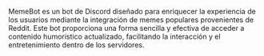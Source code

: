 MemeBot es un bot de Discord diseñado para enriquecer la experiencia de los usuarios mediante la integración de memes populares provenientes de Reddit. Este bot proporciona una forma sencilla y efectiva de acceder a contenido humorístico actualizado, facilitando la interacción y el entretenimiento dentro de los servidores.
